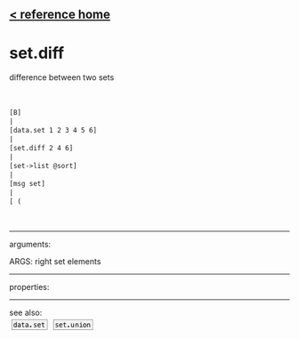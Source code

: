 [< reference home](ceammc_lib.html)
---

# set.diff


difference between two sets

```


[B]
|
[data.set 1 2 3 4 5 6]
|
[set.diff 2 4 6]
|
[set->list @sort]
|
[msg set]
|
[ (

            
```

---
arguments:

ARGS: right set elements<br>

---
properties:


---
see also:<br>
[![data.set](img/object_data.set.png)](data.set.html)
[![set.union](img/object_set.union.png)](set.union.html)
